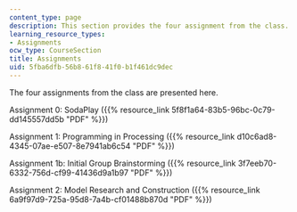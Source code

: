 ```yaml
---
content_type: page
description: This section provides the four assignment from the class.
learning_resource_types:
- Assignments
ocw_type: CourseSection
title: Assignments
uid: 5fba6dfb-56b8-61f8-41f0-b1f461dc9dec
---
```


The four assignments from the class are presented here.

Assignment 0: SodaPlay ({{% resource_link 5f8f1a64-83b5-96bc-0c79-dd145557dd5b "PDF" %}})

Assignment 1: Programming in Processing ({{% resource_link d10c6ad8-4345-07ae-e507-8e7941ab6c54 "PDF" %}})

Assignment 1b: Initial Group Brainstorming ({{% resource_link 3f7eeb70-6332-756d-cf99-41436d9a1b97 "PDF" %}})

Assignment 2: Model Research and Construction ({{% resource_link 6a9f97d9-725a-95d8-7a4b-cf01488b870d "PDF" %}})